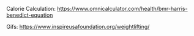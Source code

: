 ﻿

Calorie Calculation: https://www.omnicalculator.com/health/bmr-harris-benedict-equation

Gifs: https://www.inspireusafoundation.org/weightlifting/
